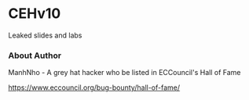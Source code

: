 # CEHv10
Leaked slides and labs

### About Author
ManhNho - A grey hat hacker who be listed in ECCouncil's Hall of Fame

https://www.eccouncil.org/bug-bounty/hall-of-fame/

